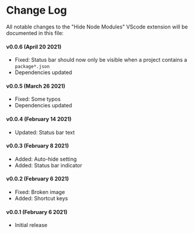 # Change Log

All notable changes to the "Hide Node Modules" VScode extension will be documented in this file:

#### v0.0.6 (April 20 2021)

- Fixed: Status bar should now only be visible when a project contains a `package*.json` 
- Dependencies updated

#### v0.0.5 (March 26 2021)

- Fixed: Some typos
- Dependencies updated
#### v0.0.4 (February 14 2021)

- Updated: Status bar text

#### v0.0.3 (February 8 2021)

- Added: Auto-hide setting
- Added: Status bar indicator

#### v0.0.2 (February 6 2021)
- Fixed: Broken image
- Added: Shortcut keys

#### v0.0.1 (February 6 2021)

- Initial release
